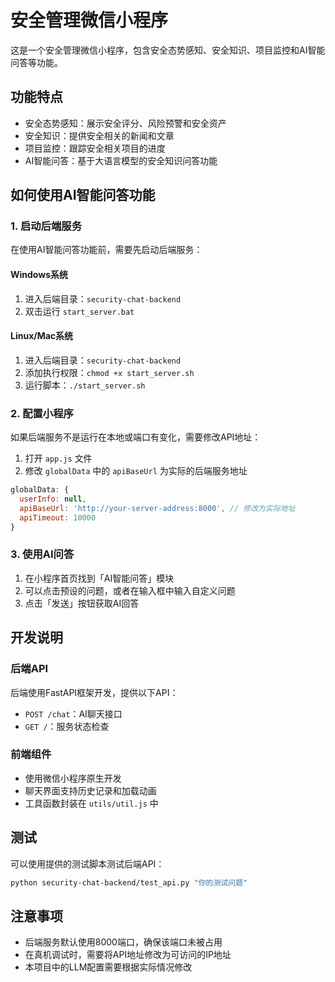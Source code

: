 # 安全管理微信小程序

这是一个安全管理微信小程序，包含安全态势感知、安全知识、项目监控和AI智能问答等功能。

## 功能特点

- 安全态势感知：展示安全评分、风险预警和安全资产
- 安全知识：提供安全相关的新闻和文章
- 项目监控：跟踪安全相关项目的进度
- AI智能问答：基于大语言模型的安全知识问答功能

## 如何使用AI智能问答功能

### 1. 启动后端服务

在使用AI智能问答功能前，需要先启动后端服务：

#### Windows系统

1. 进入后端目录：`security-chat-backend`
2. 双击运行 `start_server.bat`

#### Linux/Mac系统

1. 进入后端目录：`security-chat-backend`
2. 添加执行权限：`chmod +x start_server.sh`
3. 运行脚本：`./start_server.sh`

### 2. 配置小程序

如果后端服务不是运行在本地或端口有变化，需要修改API地址：

1. 打开 `app.js` 文件
2. 修改 `globalData` 中的 `apiBaseUrl` 为实际的后端服务地址

```javascript
globalData: {
  userInfo: null,
  apiBaseUrl: 'http://your-server-address:8000', // 修改为实际地址
  apiTimeout: 10000
}
```

### 3. 使用AI问答

1. 在小程序首页找到「AI智能问答」模块
2. 可以点击预设的问题，或者在输入框中输入自定义问题
3. 点击「发送」按钮获取AI回答

## 开发说明

### 后端API

后端使用FastAPI框架开发，提供以下API：

- `POST /chat`：AI聊天接口
- `GET /`：服务状态检查

### 前端组件

- 使用微信小程序原生开发
- 聊天界面支持历史记录和加载动画
- 工具函数封装在 `utils/util.js` 中

## 测试

可以使用提供的测试脚本测试后端API：

```bash
python security-chat-backend/test_api.py "你的测试问题"
```

## 注意事项

- 后端服务默认使用8000端口，确保该端口未被占用
- 在真机调试时，需要将API地址修改为可访问的IP地址
- 本项目中的LLM配置需要根据实际情况修改